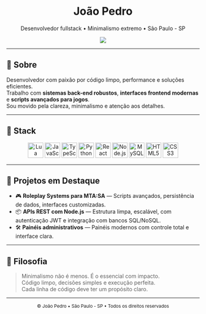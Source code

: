 <h1 align="center">João Pedro</h1>
<p align="center">Desenvolvedor fullstack • Minimalismo extremo • São Paulo - SP</p>

<div align="center">
  <a href="mailto:joaopedrocodes@gmail.com">
    <img src="https://img.shields.io/badge/Gmail-joaopedrocodes@gmail.com-red?style=flat&logo=gmail&logoColor=white" />
  </a>
</div>

---

## 🧠 Sobre

Desenvolvedor com paixão por código limpo, performance e soluções eficientes.  
Trabalho com **sistemas back-end robustos**, **interfaces frontend modernas** e **scripts avançados para jogos**.  
Sou movido pela clareza, minimalismo e atenção aos detalhes.

---

## 🚀 Stack

<div align="center">
  <img src="https://cdn.jsdelivr.net/gh/devicons/devicon/icons/lua/lua-original.svg" height="40" alt="Lua"/>
  <img src="https://cdn.jsdelivr.net/gh/devicons/devicon/icons/javascript/javascript-original.svg" height="40" alt="JavaScript"/>
  <img src="https://cdn.jsdelivr.net/gh/devicons/devicon/icons/typescript/typescript-original.svg" height="40" alt="TypeScript"/>
  <img src="https://cdn.jsdelivr.net/gh/devicons/devicon/icons/python/python-original.svg" height="40" alt="Python"/>
  <img src="https://cdn.jsdelivr.net/gh/devicons/devicon/icons/react/react-original.svg" height="40" alt="React"/>
  <img src="https://cdn.jsdelivr.net/gh/devicons/devicon/icons/nodejs/nodejs-original.svg" height="40" alt="Node.js"/>
  <img src="https://cdn.jsdelivr.net/gh/devicons/devicon/icons/mysql/mysql-original.svg" height="40" alt="MySQL"/>
  <img src="https://cdn.jsdelivr.net/gh/devicons/devicon/icons/html5/html5-original.svg" height="40" alt="HTML5"/>
  <img src="https://cdn.jsdelivr.net/gh/devicons/devicon/icons/css3/css3-original.svg" height="40" alt="CSS3"/>
</div>

---

## 📁 Projetos em Destaque

- 🎮 **Roleplay Systems para MTA:SA** — Scripts avançados, persistência de dados, interfaces customizadas.
- 📦 **APIs REST com Node.js** — Estrutura limpa, escalável, com autenticação JWT e integração com bancos SQL/NoSQL.
- 🛠️ **Painéis administrativos** — Painéis modernos com controle total e interface clara.

---

## 🧩 Filosofia

> Minimalismo não é menos. É o essencial com impacto.  
> Código limpo, decisões simples e execução perfeita.  
> Cada linha de código deve ter um propósito claro.

---

<div align="center">
  <sub>© João Pedro • São Paulo - SP • Todos os direitos reservados</sub>
</div>
